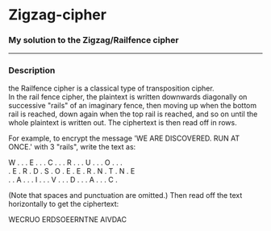 # Zigzag-cipher

<h3>My solution to the Zigzag/Railfence cipher </h3>
<hr>
<h3>Description</h3>
the Railfence cipher is a classical type of transposition cipher.<br>
In the rail fence cipher, the plaintext is written downwards diagonally on successive "rails" of an imaginary fence, then moving up when the bottom rail is reached, down again when the top rail is reached, and so on until the whole plaintext is written out. The ciphertext is then read off in rows.

For example, to encrypt the message 'WE ARE DISCOVERED. RUN AT ONCE.' with 3 "rails", write the text as:

W . . . E . . . C . . . R . . . U . . . O . . . <br>
. E . R . D . S . O . E . E . R . N . T . N . E <br>
. . A . . . I . . . V . . . D . . . A . . . C . 

(Note that spaces and punctuation are omitted.) Then read off the text horizontally to get the ciphertext:

WECRUO ERDSOEERNTNE AIVDAC <br>
